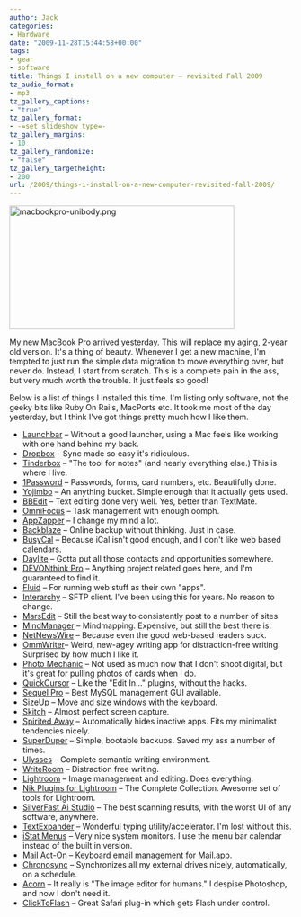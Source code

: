 ```yaml
---
author: Jack
categories:
- Hardware
date: "2009-11-28T15:44:58+00:00"
tags:
- gear
- software
title: Things I install on a new computer – revisited Fall 2009
tz_audio_format:
- mp3
tz_gallery_captions:
- "true"
tz_gallery_format:
- -=set slideshow type=-
tz_gallery_margins:
- 10
tz_gallery_randomize:
- "false"
tz_gallery_targetheight:
- 200
url: /2009/things-i-install-on-a-new-computer-revisited-fall-2009/
---
```


<img src="/files/macbookpro-unibody.png" alt="macbookpro-unibody.png" width="400" height="220" border="0" />

My new MacBook Pro arrived yesterday. This will replace my aging,
2-year old version. It's a thing of beauty. Whenever I get a new
machine, I'm tempted to just run the simple data migration to move
everything over, but never do. Instead, I start from scratch. This is
a complete pain in the ass, but very much worth the trouble. It just
feels so good!

Below is a list of things I installed this time. I'm listing only
software, not the geeky bits like Ruby On Rails, MacPorts etc. It took
me most of the day yesterday, but I think I've got things pretty much
how I like them.

  * [Launchbar][1] &#8211; Without a good launcher, using a Mac feels
    like working with one hand behind my back.
  * [Dropbox][2] &#8211; Sync made so easy it's ridiculous.
  * [Tinderbox][3] &#8211; "The tool for notes" (and nearly everything
    else.) This is where I live.
  * [1Password][4] &#8211; Passwords, forms, card numbers,
    etc. Beautifully done.
  * [Yojimbo][5] &#8211; An anything bucket. Simple enough that it
    actually gets used.
  * [BBEdit][6] &#8211; Text editing done very well. Yes, better than
    TextMate.
  * [OmniFocus][7] &#8211; Task management with enough oomph.
  * [AppZapper][8] &#8211; I change my mind a lot.
  * [Backblaze][9] &#8211; Online backup without thinking. Just in
    case.
  * [BusyCal][10] &#8211; Because iCal isn't good enough, and I don't
    like web based calendars.
  * [Daylite][11] &#8211; Gotta put all those contacts and
    opportunities somewhere.
  * [DEVONthink Pro][12] &#8211; Anything project related goes here,
    and I'm guaranteed to find it.
  * [Fluid][13] &#8211; For running web stuff as their own "apps".
  * [Interarchy][14] &#8211; SFTP client. I've been using this for
    years. No reason to change.
  * [MarsEdit][15] &#8211; Still the best way to consistently post to
    a number of sites.
  * [MindManager][16] &#8211; Mindmapping. Expensive, but still the
    best there is.
  * [NetNewsWire][17] &#8211; Because even the good web-based readers
    suck.
  * [OmmWriter][18]&#8211; Weird, new-agey writing app for
    distraction-free writing. Surprised by how much I like it.
  * [Photo Mechanic][19] &#8211; Not used as much now that I don't
    shoot digital, but it's great for pulling photos of cards when I
    do.
  * [QuickCursor][20] &#8211; Like the "Edit In&#8230;" plugins,
    without the hacks.
  * [Sequel Pro][21] &#8211; Best MySQL management GUI available.
  * [SizeUp][22] &#8211; Move and size windows with the keyboard.
  * [Skitch][23] &#8211; Almost perfect screen capture.
  * [Spirited Away][24] &#8211; Automatically hides inactive
    apps. Fits my minimalist tendencies nicely.
  * [SuperDuper][25] &#8211; Simple, bootable backups. Saved my ass a
    number of times.
  * [Ulysses][26] &#8211; Complete semantic writing environment.
  * [WriteRoom][27] &#8211; Distraction free writing.
  * [Lightroom][28] &#8211; Image management and editing. Does
    everything.
  * [Nik Plugins for Lightroom][29] &#8211; The Complete
    Collection. Awesome set of tools for Lightroom.
  * [SilverFast Ai Studio][30] &#8211; The best scanning results, with
    the worst UI of any software, anywhere.
  * [TextExpander][31] &#8211; Wonderful typing
    utility/accelerator. I'm lost without this.
  * [iStat Menus][32] &#8211; Very nice system monitors. I use the
    menu bar calendar instead of the built in version.
  * [Mail Act-On][33] &#8211; Keyboard email management for Mail.app.
  * [Chronosync][34] &#8211; Synchronizes all my external drives
    nicely, automatically, on a schedule.
  * [Acorn][35] &#8211; It really is "The image editor for humans." I
    despise Photoshop, and now I don't need it.
  * [ClickToFlash][36] &#8211; Great Safari plug-in which gets Flash
    under control.
	

 [1]: http://www.obdev.at/launchbar
 [2]: https://www.dropbox.com/
 [3]: http://www.eastgate.com/Tinderbox/
 [4]: http://agilewebsolutions.com/products/1Password
 [5]: http://www.barebones.com/products/Yojimbo/
 [6]: http://www.barebones.com/products/bbedit/
 [7]: http://www.omnigroup.com/applications/omnifocus/
 [8]: http://www.appzapper.com/
 [9]: http://www.backblaze.com/
 [10]: http://www.busymac.com/
 [11]: http://marketcircle.com/
 [12]: http://www.devon-technologies.com/products/devonthink/
 [13]: http://fluidapp.com/
 [14]: http://www.interarchy.com/
 [15]: http://www.red-sweater.com/marsedit/
 [16]: http://www.mindjet.com/
 [17]: http://www.newsgator.com/INDIVIDUALS/NETNEWSWIRE/
 [18]: http://www.ommwriter.com/
 [19]: http://www.camerabits.com/
 [20]: http://www.hogbaysoftware.com/products/quickcursor/
 [21]: http://www.sequelpro.com/
 [22]: http://www.irradiatedsoftware.com/sizeup/
 [23]: http://skitch.com/
 [24]: http://drikin.com/spiritedaway/
 [25]: http://www.shirt-pocket.com/SuperDuper/SuperDuperDescription.html
 [26]: http://www.the-soulmen.com/ulysses/
 [27]: http://www.hogbaysoftware.com/products/writeroom
 [28]: http://www.adobe.com/products/photoshoplightroom/
 [29]: http://www.niksoftware.com/completecollection/es/entry.php?
 [30]: http://www.silverfast.com/
 [31]: http://www.smileonmymac.com/TextExpander/
 [32]: http://www.islayer.com/apps/istatmenus/
 [33]: http://www.indev.ca/MailActOn.html
 [34]: http://www.econtechnologies.com/pages/cs/chrono_overview.html
 [35]: http://flyingmeat.com/acorn/
 [36]: http://rentzsch.github.com/clicktoflash/
